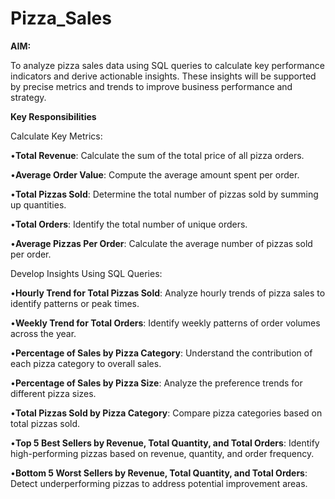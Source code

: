 # Pizza_Sales

**AIM:**

  To analyze pizza sales data using SQL queries to calculate key performance indicators and derive actionable insights. These insights will be supported by precise metrics and trends to improve business performance and strategy.

**Key Responsibilities**

Calculate Key Metrics:

  •**Total Revenue**: Calculate the sum of the total price of all pizza orders.

  •**Average Order Value**: Compute the average amount spent per order.

  •**Total Pizzas Sold**: Determine the total number of pizzas sold by summing up quantities.

  •**Total Orders**: Identify the total number of unique orders.

  •**Average Pizzas Per Order**: Calculate the average number of pizzas sold per order.

Develop Insights Using SQL Queries:

  •**Hourly Trend for Total Pizzas Sold**: Analyze hourly trends of pizza sales to identify patterns or peak times.

  •**Weekly Trend for Total Orders**: Identify weekly patterns of order volumes across the year.

  •**Percentage of Sales by Pizza Category**: Understand the contribution of each pizza category to overall sales.

  •**Percentage of Sales by Pizza Size**: Analyze the preference trends for different pizza sizes.

  •**Total Pizzas Sold by Pizza Category**: Compare pizza categories based on total pizzas sold.

  •**Top 5 Best Sellers by Revenue, Total Quantity, and Total Orders**: Identify high-performing pizzas based on revenue, quantity, and order frequency.

  •**Bottom 5 Worst Sellers by Revenue, Total Quantity, and Total Orders**: Detect underperforming pizzas to address potential improvement areas.
